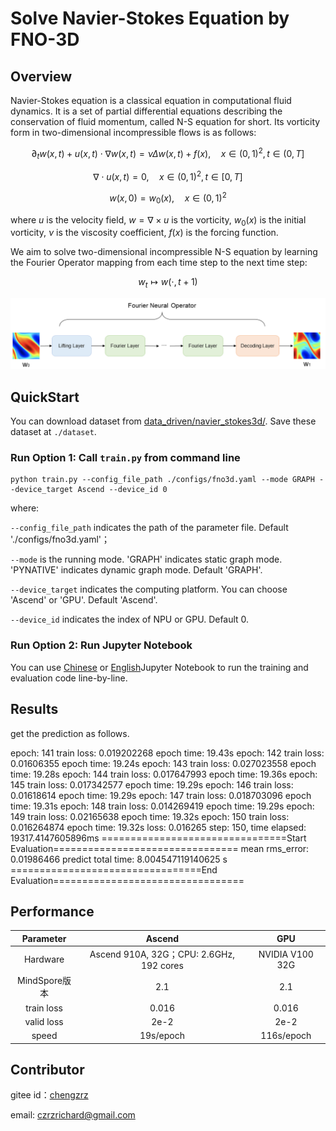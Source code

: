# Solve Navier-Stokes Equation by FNO-3D

## Overview

Navier-Stokes equation is a classical equation in computational fluid dynamics. It is a set of
partial differential equations describing the conservation of fluid momentum, called N-S equation
for short. Its vorticity form in two-dimensional incompressible flows is as follows:

$$
\partial_t w(x, t)+u(x, t) \cdot \nabla w(x, t)=\nu \Delta w(x, t)+f(x), \quad x \in(0,1)^2, t \in(0, T]
$$

$$
\nabla \cdot u(x, t)=0, \quad x \in(0,1)^2, t \in[0, T]
$$

$$
w(x, 0)=w_0(x), \quad x \in(0,1)^2
$$

where $u$ is the velocity field, $w=\nabla \times u$ is the vorticity, $w_0(x)$ is the initial
vorticity, $\nu$ is the viscosity coefficient, $f(x)$ is the forcing function.

We aim to solve two-dimensional incompressible N-S equation by learning the Fourier Operator mapping from
each time step to the next time step:

$$
w_t \mapsto w(\cdot, t+1)
$$

![Fourier Neural Operator model structure](images/FNO.png)

## QuickStart

You can download dataset from  [data_driven/navier_stokes3d/](https://download.mindspore.cn/mindscience/mindflow/dataset/applications/data_driven/navier_stokes_3d/). Save these dataset at `./dataset`.

### Run Option 1: Call `train.py` from command line

```shell
python train.py --config_file_path ./configs/fno3d.yaml --mode GRAPH --device_target Ascend --device_id 0
```

where:

`--config_file_path` indicates the path of the parameter file. Default './configs/fno3d.yaml'；

`--mode` is the running mode. 'GRAPH' indicates static graph mode. 'PYNATIVE' indicates dynamic graph mode. Default 'GRAPH'.

`--device_target` indicates the computing platform. You can choose 'Ascend' or 'GPU'. Default 'Ascend'.

`--device_id` indicates the index of NPU or GPU. Default 0.

### Run Option 2: Run Jupyter Notebook

You can use [Chinese](./FNO3D_CN.ipynb) or [English](./FNO3D.ipynb)Jupyter Notebook to run the training and evaluation code line-by-line.

## Results

get the prediction as follows.

epoch: 141 train loss: 0.019202268 epoch time: 19.43s
epoch: 142 train loss: 0.01606355 epoch time: 19.24s
epoch: 143 train loss: 0.027023558 epoch time: 19.28s
epoch: 144 train loss: 0.017647993 epoch time: 19.36s
epoch: 145 train loss: 0.017342577 epoch time: 19.29s
epoch: 146 train loss: 0.01618614 epoch time: 19.29s
epoch: 147 train loss: 0.018703096 epoch time: 19.31s
epoch: 148 train loss: 0.014269419 epoch time: 19.29s
epoch: 149 train loss: 0.02165638 epoch time: 19.32s
epoch: 150 train loss: 0.016264874 epoch time: 19.32s
loss: 0.016265
step: 150, time elapsed: 19317.4147605896ms
================================Start Evaluation================================
mean rms_error: 0.01986466
predict total time: 8.004547119140625 s
=================================End Evaluation=================================

## Performance

|        Parameter         |        Ascend               |    GPU       |
|:----------------------:|:--------------------------:|:---------------:|
|     Hardware         |     Ascend 910A, 32G；CPU: 2.6GHz, 192 cores      |      NVIDIA V100 32G       |
|     MindSpore版本   |        2.1            |      2.1       |
|        train loss      |       0.016                |       0.016       |
|        valid loss      |        2e-2               |       2e-2    |
|        speed          |     19s/epoch        |    116s/epoch  |

## Contributor

gitee id：[chengzrz](https://gitee.com/chengzrz)

email: czrzrichard@gmail.com
